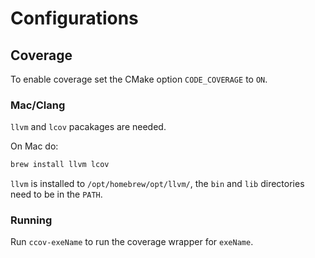 # Configurations

## Coverage

To enable coverage set the CMake option `CODE_COVERAGE` to `ON`.

### Mac/Clang

`llvm` and `lcov` pacakages are needed.

On Mac do:

```bash
brew install llvm lcov
```

`llvm` is installed to `/opt/homebrew/opt/llvm/`, the `bin` and `lib` directories need to be in the `PATH`.

### Running

Run `ccov-exeName` to run the coverage wrapper for `exeName`.